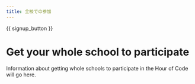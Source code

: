 ```yaml
---
title: 全校での参加
---
```


{{ signup_button }}

# Get your whole school to participate

Information about getting whole schools to participate in the Hour of Code will go here.